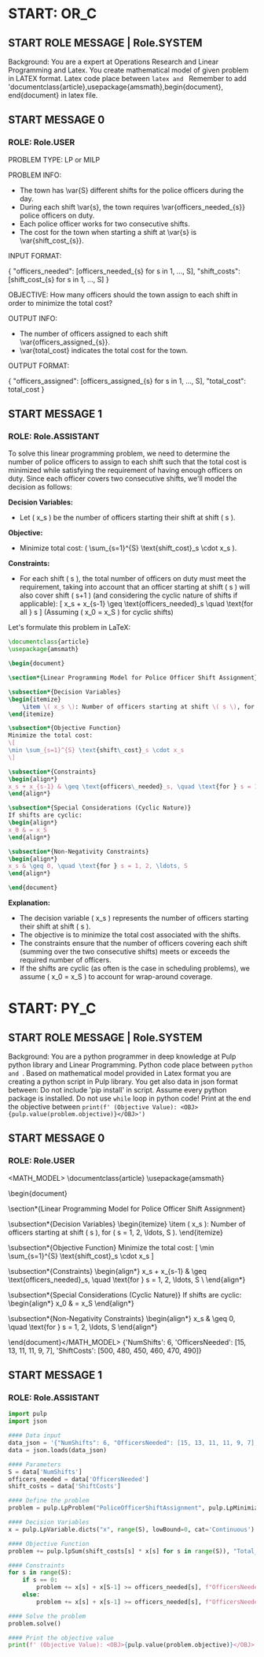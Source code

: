 # START: OR_C 
## START ROLE MESSAGE | Role.SYSTEM 
Background: You are a expert at Operations Research and Linear Programming and Latex. You create mathematical model of given problem in LATEX format. Latex code place between ```latex and ``` Remember to add 'documentclass{article},usepackage{amsmath},begin{document}, end{document} in latex file. 
## START MESSAGE 0 
### ROLE: Role.USER
<DESCRIPTION>
PROBLEM TYPE: LP or MILP

PROBLEM INFO:

- The town has \var{S} different shifts for the police officers during the day.
- During each shift \var{s}, the town requires \var{officers_needed_{s}} police officers on duty.
- Each police officer works for two consecutive shifts.
- The cost for the town when starting a shift at \var{s} is \var{shift_cost_{s}}.

INPUT FORMAT: 

{
    "officers_needed": [officers_needed_{s} for s in 1, ..., S],
    "shift_costs": [shift_cost_{s} for s in 1, ..., S]
}

OBJECTIVE: How many officers should the town assign to each shift in order to minimize the total cost?

OUTPUT INFO:

- The number of officers assigned to each shift \var{officers_assigned_{s}}.
- \var{total_cost} indicates the total cost for the town.

OUTPUT FORMAT:

{
    "officers_assigned": [officers_assigned_{s} for s in 1, ..., S],
    "total_cost": total_cost
}
</DESCRIPTION>


## START MESSAGE 1 
### ROLE: Role.ASSISTANT
To solve this linear programming problem, we need to determine the number of police officers to assign to each shift such that the total cost is minimized while satisfying the requirement of having enough officers on duty. Since each officer covers two consecutive shifts, we'll model the decision as follows:

**Decision Variables:**
- Let \( x_s \) be the number of officers starting their shift at shift \( s \).

**Objective:**
- Minimize total cost: \( \sum_{s=1}^{S} \text{shift\_cost}_s \cdot x_s \).

**Constraints:**
- For each shift \( s \), the total number of officers on duty must meet the requirement, taking into account that an officer starting at shift \( s \) will also cover shift \( s+1 \) (and considering the cyclic nature of shifts if applicable):
  \[
  x_s + x_{s-1} \geq \text{officers\_needed}_s \quad \text{for all } s
  \]
  (Assuming \( x_0 = x_S \) for cyclic shifts)

Let's formulate this problem in LaTeX:

```latex
\documentclass{article}
\usepackage{amsmath}

\begin{document}

\section*{Linear Programming Model for Police Officer Shift Assignment}

\subsection*{Decision Variables}
\begin{itemize}
    \item \( x_s \): Number of officers starting at shift \( s \), for \( s = 1, 2, \ldots, S \).
\end{itemize}

\subsection*{Objective Function}
Minimize the total cost:
\[
\min \sum_{s=1}^{S} \text{shift\_cost}_s \cdot x_s
\]

\subsection*{Constraints}
\begin{align*}
x_s + x_{s-1} & \geq \text{officers\_needed}_s, \quad \text{for } s = 1, 2, \ldots, S \\
\end{align*}

\subsection*{Special Considerations (Cyclic Nature)}
If shifts are cyclic:
\begin{align*}
x_0 & = x_S
\end{align*}

\subsection*{Non-Negativity Constraints}
\begin{align*}
x_s & \geq 0, \quad \text{for } s = 1, 2, \ldots, S
\end{align*}

\end{document}
```

**Explanation:**
- The decision variable \( x_s \) represents the number of officers starting their shift at shift \( s \).
- The objective is to minimize the total cost associated with the shifts.
- The constraints ensure that the number of officers covering each shift (summing over the two consecutive shifts) meets or exceeds the required number of officers.
- If the shifts are cyclic (as often is the case in scheduling problems), we assume \( x_0 = x_S \) to account for wrap-around coverage.

# START: PY_C 
## START ROLE MESSAGE | Role.SYSTEM 
Background: You are a python programmer in deep knowledge at Pulp python library and Linear Programming. Python code place between ```python and ```. Based on mathematical model provided in Latex format you are creating a python script in Pulp library. You get also data in json format between: <DATA></DATA> Do not include 'pip install' in script. Assume every python package is installed. Do not use `while` loop in python code! Print at the end the objective between <OBJ></OBJ> `print(f' (Objective Value): <OBJ>{pulp.value(problem.objective)}</OBJ>')` 
## START MESSAGE 0 
### ROLE: Role.USER
<MATH_MODEL>
\documentclass{article}
\usepackage{amsmath}

\begin{document}

\section*{Linear Programming Model for Police Officer Shift Assignment}

\subsection*{Decision Variables}
\begin{itemize}
    \item \( x_s \): Number of officers starting at shift \( s \), for \( s = 1, 2, \ldots, S \).
\end{itemize}

\subsection*{Objective Function}
Minimize the total cost:
\[
\min \sum_{s=1}^{S} \text{shift\_cost}_s \cdot x_s
\]

\subsection*{Constraints}
\begin{align*}
x_s + x_{s-1} & \geq \text{officers\_needed}_s, \quad \text{for } s = 1, 2, \ldots, S \\
\end{align*}

\subsection*{Special Considerations (Cyclic Nature)}
If shifts are cyclic:
\begin{align*}
x_0 & = x_S
\end{align*}

\subsection*{Non-Negativity Constraints}
\begin{align*}
x_s & \geq 0, \quad \text{for } s = 1, 2, \ldots, S
\end{align*}

\end{document}</MATH_MODEL>
<DATA>
{'NumShifts': 6, 'OfficersNeeded': [15, 13, 11, 11, 9, 7], 'ShiftCosts': [500, 480, 450, 460, 470, 490]}</DATA>


## START MESSAGE 1 
### ROLE: Role.ASSISTANT
```python
import pulp
import json

#### Data input
data_json = '{"NumShifts": 6, "OfficersNeeded": [15, 13, 11, 11, 9, 7], "ShiftCosts": [500, 480, 450, 460, 470, 490]}'
data = json.loads(data_json)

#### Parameters
S = data['NumShifts']
officers_needed = data['OfficersNeeded']
shift_costs = data['ShiftCosts']

#### Define the problem
problem = pulp.LpProblem("PoliceOfficerShiftAssignment", pulp.LpMinimize)

#### Decision Variables
x = pulp.LpVariable.dicts("x", range(S), lowBound=0, cat='Continuous')

#### Objective Function
problem += pulp.lpSum(shift_costs[s] * x[s] for s in range(S)), "Total_Cost"

#### Constraints
for s in range(S):
    if s == 0:
        problem += x[s] + x[S-1] >= officers_needed[s], f"OfficersNeeded_{s+1}"
    else:
        problem += x[s] + x[s-1] >= officers_needed[s], f"OfficersNeeded_{s+1}"

#### Solve the problem
problem.solve()

#### Print the objective value
print(f' (Objective Value): <OBJ>{pulp.value(problem.objective)}</OBJ>')
```

